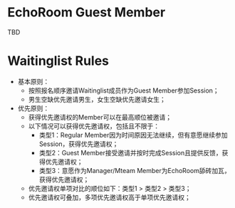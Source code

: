 # EchoRoom Guest Member

TBD

# Waitinglist Rules

* 基本原则：
  * 按照报名顺序邀请Waitinglist成员作为Guest Member参加Session；
  * 男生空缺优先邀请男生，女生空缺优先邀请女生；
* 优先原则：
  * 获得优先邀请权的Member可以在最高顺位被邀请；
  * 以下情况可以获得优先邀请权，包括且不限于：
    * 类型1：Regular Member因为时间原因无法继续，但有意愿继续参加Session，获得优先邀请权；
    * 类型2：Guest Member接受邀请并按时完成Session且提供反馈，获得优先邀请权； 
    * 类型3：意愿作为Manager/Mteam Member为EchoRoom舔砖加瓦，获得优先邀请权；
  * 优先邀请权单项对比的顺位如下：类型1 > 类型2 > 类型3；
  * 优先邀请权可叠加，多项优先邀请权高于单项优先邀请权；
